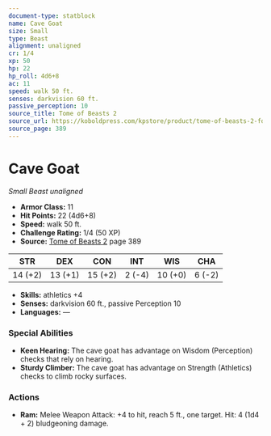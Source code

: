 ```yaml
---
document-type: statblock
name: Cave Goat
size: Small
type: Beast
alignment: unaligned
cr: 1/4
xp: 50
hp: 22
hp_roll: 4d6+8
ac: 11
speed: walk 50 ft.
senses: darkvision 60 ft. 
passive_perception: 10
source_title: Tome of Beasts 2
source_url: https://koboldpress.com/kpstore/product/tome-of-beasts-2-for-5th-edition
source_page: 389
---
```


# Cave Goat

*Small* *Beast* *unaligned*

- **Armor Class:** 11
- **Hit Points:** 22 (4d6+8)
- **Speed:** walk 50 ft.
- **Challenge Rating:** 1/4 (50 XP)
- **Source:** [Tome of Beasts 2](https://koboldpress.com/kpstore/product/tome-of-beasts-2-for-5th-edition) page 389

| STR | DEX | CON | INT | WIS | CHA |
| --- | --- | --- | --- | --- | --- |
| 14 (+2) | 13 (+1) | 15 (+2) | 2 (-4) | 10 (+0) | 6 (-2) |

- **Skills:** athletics +4
- **Senses:** darkvision 60 ft., passive Perception 10
- **Languages:** —

### Special Abilities

- **Keen Hearing:** The cave goat has advantage on Wisdom (Perception) checks that rely on hearing.
- **Sturdy Climber:** The cave goat has advantage on Strength (Athletics) checks to climb rocky surfaces.

### Actions

- **Ram:** Melee Weapon Attack: +4 to hit, reach 5 ft., one target. Hit: 4 (1d4 + 2) bludgeoning damage.
